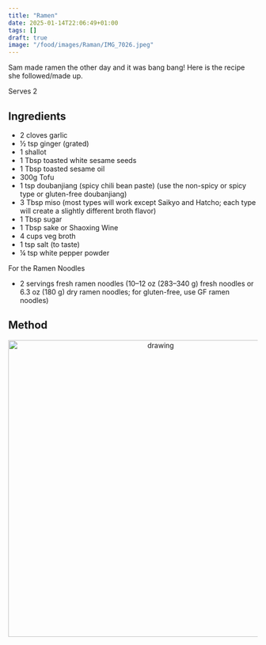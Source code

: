 ```yaml
---
title: "Ramen"
date: 2025-01-14T22:06:49+01:00
tags: []
draft: true
image: "/food/images/Raman/IMG_7026.jpeg"
---
```



Sam made ramen the other day and it was bang bang! Here is the recipe she followed/made up. 

Serves 2

## Ingredients 


* 2 cloves garlic
* ½ tsp ginger (grated)
* 1 shallot
* 1 Tbsp toasted white sesame seeds
* 1 Tbsp toasted sesame oil
* 300g Tofu
* 1 tsp doubanjiang (spicy chili bean paste) (use the non-spicy or spicy type or gluten-free doubanjiang)
* 3 Tbsp miso (most types will work except Saikyo and Hatcho; each type will create a slightly different broth flavor)
* 1 Tbsp sugar
* 1 Tbsp sake or Shaoxing Wine
* 4 cups veg broth
* 1 tsp salt (to taste)
* ¼ tsp white pepper powder


For the Ramen Noodles
* 2 servings fresh ramen noodles (10–12 oz (283–340 g) fresh noodles or 6.3 oz (180 g) dry ramen noodles; for gluten-free, use GF ramen noodles)

## Method 





<p align="center"> 
<img src="/food/images/Raman/IMG_7026.jpeg" alt="drawing" width="600"/>
</p>
<br>